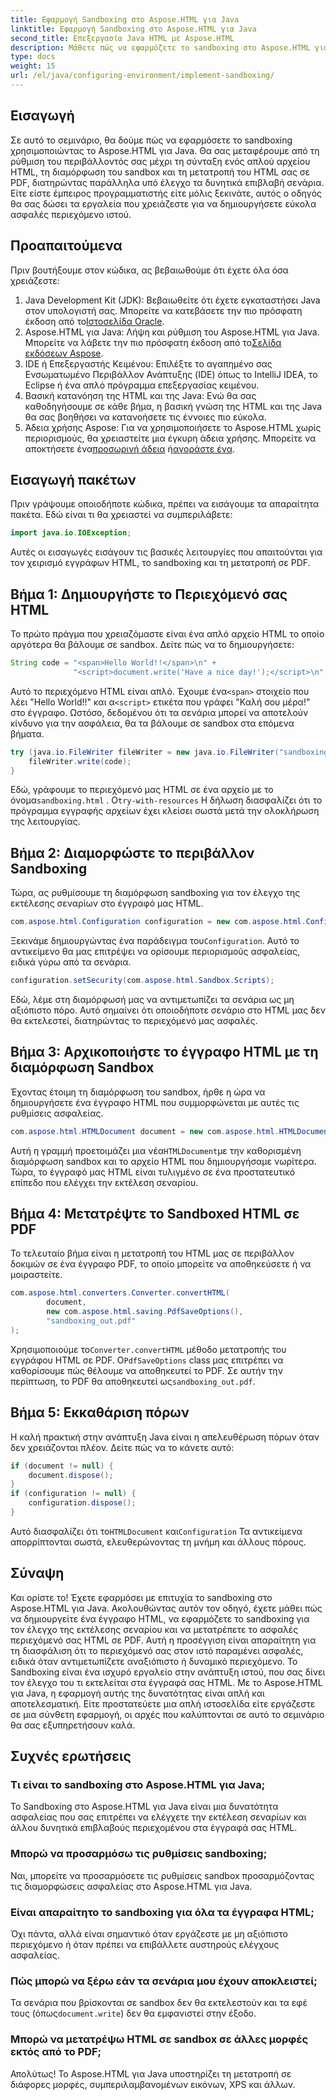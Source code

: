 ```yaml
---
title: Εφαρμογή Sandboxing στο Aspose.HTML για Java
linktitle: Εφαρμογή Sandboxing στο Aspose.HTML για Java
second_title: Επεξεργασία Java HTML με Aspose.HTML
description: Μάθετε πώς να εφαρμόζετε το sandboxing στο Aspose.HTML για Java για να ελέγχετε με ασφάλεια την εκτέλεση σεναρίων στα έγγραφά σας HTML και να τα μετατρέπετε σε PDF.
type: docs
weight: 15
url: /el/java/configuring-environment/implement-sandboxing/
---
```

## Εισαγωγή
Σε αυτό το σεμινάριο, θα δούμε πώς να εφαρμόσετε το sandboxing χρησιμοποιώντας το Aspose.HTML για Java. Θα σας μεταφέρουμε από τη ρύθμιση του περιβάλλοντός σας μέχρι τη σύνταξη ενός απλού αρχείου HTML, τη διαμόρφωση του sandbox και τη μετατροπή του HTML σας σε PDF, διατηρώντας παράλληλα υπό έλεγχο τα δυνητικά επιβλαβή σενάρια. Είτε είστε έμπειρος προγραμματιστής είτε μόλις ξεκινάτε, αυτός ο οδηγός θα σας δώσει τα εργαλεία που χρειάζεστε για να δημιουργήσετε εύκολα ασφαλές περιεχόμενο ιστού.
## Προαπαιτούμενα
Πριν βουτήξουμε στον κώδικα, ας βεβαιωθούμε ότι έχετε όλα όσα χρειάζεστε:
1.  Java Development Kit (JDK): Βεβαιωθείτε ότι έχετε εγκαταστήσει Java στον υπολογιστή σας. Μπορείτε να κατεβάσετε την πιο πρόσφατη έκδοση από το[Ιστοσελίδα Oracle](https://www.oracle.com/java/technologies/javase-downloads.html).
2.  Aspose.HTML για Java: Λήψη και ρύθμιση του Aspose.HTML για Java. Μπορείτε να λάβετε την πιο πρόσφατη έκδοση από το[Σελίδα εκδόσεων Aspose](https://releases.aspose.com/html/java/).
3. IDE ή Επεξεργαστής Κειμένου: Επιλέξτε το αγαπημένο σας Ενσωματωμένο Περιβάλλον Ανάπτυξης (IDE) όπως το IntelliJ IDEA, το Eclipse ή ένα απλό πρόγραμμα επεξεργασίας κειμένου.
4. Βασική κατανόηση της HTML και της Java: Ενώ θα σας καθοδηγήσουμε σε κάθε βήμα, η βασική γνώση της HTML και της Java θα σας βοηθήσει να κατανοήσετε τις έννοιες πιο εύκολα.
5.  Άδεια χρήσης Aspose: Για να χρησιμοποιήσετε το Aspose.HTML χωρίς περιορισμούς, θα χρειαστείτε μια έγκυρη άδεια χρήσης. Μπορείτε να αποκτήσετε ένα[προσωρινή άδεια](https://purchase.aspose.com/temporary-license/) ή[αγοράστε ένα](https://purchase.aspose.com/buy).

## Εισαγωγή πακέτων
Πριν γράψουμε οποιοδήποτε κώδικα, πρέπει να εισάγουμε τα απαραίτητα πακέτα. Εδώ είναι τι θα χρειαστεί να συμπεριλάβετε:
```java
import java.io.IOException;
```
Αυτές οι εισαγωγές εισάγουν τις βασικές λειτουργίες που απαιτούνται για τον χειρισμό εγγράφων HTML, το sandboxing και τη μετατροπή σε PDF.

## Βήμα 1: Δημιουργήστε το Περιεχόμενό σας HTML
Το πρώτο πράγμα που χρειαζόμαστε είναι ένα απλό αρχείο HTML το οποίο αργότερα θα βάλουμε σε sandbox. Δείτε πώς να το δημιουργήσετε:
```java
String code = "<span>Hello World!!</span>\n" +
              "<script>document.write('Have a nice day!');</script>\n";
```
 Αυτό το περιεχόμενο HTML είναι απλό. Έχουμε ένα`<span>` στοιχείο που λέει "Hello World!!" και α`<script>` ετικέτα που γράφει "Καλή σου μέρα!" στο έγγραφο. Ωστόσο, δεδομένου ότι τα σενάρια μπορεί να αποτελούν κίνδυνο για την ασφάλεια, θα τα βάλουμε σε sandbox στα επόμενα βήματα.
```java
try (java.io.FileWriter fileWriter = new java.io.FileWriter("sandboxing.html")) {
    fileWriter.write(code);
}
```
Εδώ, γράφουμε το περιεχόμενό μας HTML σε ένα αρχείο με το όνομα`sandboxing.html` . Ο`try-with-resources` Η δήλωση διασφαλίζει ότι το πρόγραμμα εγγραφής αρχείων έχει κλείσει σωστά μετά την ολοκλήρωση της λειτουργίας.
## Βήμα 2: Διαμορφώστε το περιβάλλον Sandboxing
Τώρα, ας ρυθμίσουμε τη διαμόρφωση sandboxing για τον έλεγχο της εκτέλεσης σεναρίων στο έγγραφό μας HTML.
```java
com.aspose.html.Configuration configuration = new com.aspose.html.Configuration();
```
 Ξεκινάμε δημιουργώντας ένα παράδειγμα του`Configuration`. Αυτό το αντικείμενο θα μας επιτρέψει να ορίσουμε περιορισμούς ασφαλείας, ειδικά γύρω από τα σενάρια.
```java
configuration.setSecurity(com.aspose.html.Sandbox.Scripts);
```
Εδώ, λέμε στη διαμόρφωσή μας να αντιμετωπίζει τα σενάρια ως μη αξιόπιστο πόρο. Αυτό σημαίνει ότι οποιοδήποτε σενάριο στο HTML μας δεν θα εκτελεστεί, διατηρώντας το περιεχόμενό μας ασφαλές.
## Βήμα 3: Αρχικοποιήστε το έγγραφο HTML με τη διαμόρφωση Sandbox
Έχοντας έτοιμη τη διαμόρφωση του sandbox, ήρθε η ώρα να δημιουργήσετε ένα έγγραφο HTML που συμμορφώνεται με αυτές τις ρυθμίσεις ασφαλείας.
```java
com.aspose.html.HTMLDocument document = new com.aspose.html.HTMLDocument("sandboxing.html", configuration);
```
 Αυτή η γραμμή προετοιμάζει μια νέα`HTMLDocument`με την καθορισμένη διαμόρφωση sandbox και το αρχείο HTML που δημιουργήσαμε νωρίτερα. Τώρα, το έγγραφό μας HTML είναι τυλιγμένο σε ένα προστατευτικό επίπεδο που ελέγχει την εκτέλεση σεναρίου.
## Βήμα 4: Μετατρέψτε το Sandboxed HTML σε PDF
Το τελευταίο βήμα είναι η μετατροπή του HTML μας σε περιβάλλον δοκιμών σε ένα έγγραφο PDF, το οποίο μπορείτε να αποθηκεύσετε ή να μοιραστείτε.
```java
com.aspose.html.converters.Converter.convertHTML(
        document,
        new com.aspose.html.saving.PdfSaveOptions(),
        "sandboxing_out.pdf"
);
```
 Χρησιμοποιούμε το`Converter.convertHTML` μέθοδο μετατροπής του εγγράφου HTML σε PDF. Ο`PdfSaveOptions` class μας επιτρέπει να καθορίσουμε πώς θέλουμε να αποθηκευτεί το PDF. Σε αυτήν την περίπτωση, το PDF θα αποθηκευτεί ως`sandboxing_out.pdf`.
## Βήμα 5: Εκκαθάριση πόρων
Η καλή πρακτική στην ανάπτυξη Java είναι η απελευθέρωση πόρων όταν δεν χρειάζονται πλέον. Δείτε πώς να το κάνετε αυτό:
```java
if (document != null) {
    document.dispose();
}
if (configuration != null) {
    configuration.dispose();
}
```
 Αυτό διασφαλίζει ότι το`HTMLDocument` και`Configuration` Τα αντικείμενα απορρίπτονται σωστά, ελευθερώνοντας τη μνήμη και άλλους πόρους.

## Σύναψη
Και ορίστε το! Έχετε εφαρμόσει με επιτυχία το sandboxing στο Aspose.HTML για Java. Ακολουθώντας αυτόν τον οδηγό, έχετε μάθει πώς να δημιουργείτε ένα έγγραφο HTML, να εφαρμόζετε το sandboxing για τον έλεγχο της εκτέλεσης σεναρίου και να μετατρέπετε το ασφαλές περιεχόμενό σας HTML σε PDF. Αυτή η προσέγγιση είναι απαραίτητη για τη διασφάλιση ότι το περιεχόμενό σας στον ιστό παραμένει ασφαλές, ειδικά όταν αντιμετωπίζετε αναξιόπιστο ή δυναμικό περιεχόμενο.
Το Sandboxing είναι ένα ισχυρό εργαλείο στην ανάπτυξη ιστού, που σας δίνει τον έλεγχο του τι εκτελείται στα έγγραφά σας HTML. Με το Aspose.HTML για Java, η εφαρμογή αυτής της δυνατότητας είναι απλή και αποτελεσματική. Είτε προστατεύετε μια απλή ιστοσελίδα είτε εργάζεστε σε μια σύνθετη εφαρμογή, οι αρχές που καλύπτονται σε αυτό το σεμινάριο θα σας εξυπηρετήσουν καλά.
## Συχνές ερωτήσεις
### Τι είναι το sandboxing στο Aspose.HTML για Java;
Το Sandboxing στο Aspose.HTML για Java είναι μια δυνατότητα ασφαλείας που σας επιτρέπει να ελέγχετε την εκτέλεση σεναρίων και άλλου δυνητικά επιβλαβούς περιεχομένου στα έγγραφά σας HTML.
### Μπορώ να προσαρμόσω τις ρυθμίσεις sandboxing;
Ναι, μπορείτε να προσαρμόσετε τις ρυθμίσεις sandbox προσαρμόζοντας τις διαμορφώσεις ασφαλείας στο Aspose.HTML για Java.
### Είναι απαραίτητο το sandboxing για όλα τα έγγραφα HTML;
Όχι πάντα, αλλά είναι σημαντικό όταν εργάζεστε με μη αξιόπιστο περιεχόμενο ή όταν πρέπει να επιβάλλετε αυστηρούς ελέγχους ασφαλείας.
### Πώς μπορώ να ξέρω εάν τα σενάρια μου έχουν αποκλειστεί;
 Τα σενάρια που βρίσκονται σε sandbox δεν θα εκτελεστούν και τα εφέ τους (όπως`document.write`) δεν θα εμφανιστεί στην έξοδο.
### Μπορώ να μετατρέψω HTML σε sandbox σε άλλες μορφές εκτός από το PDF;
Απολύτως! Το Aspose.HTML για Java υποστηρίζει τη μετατροπή σε διάφορες μορφές, συμπεριλαμβανομένων εικόνων, XPS και άλλων.